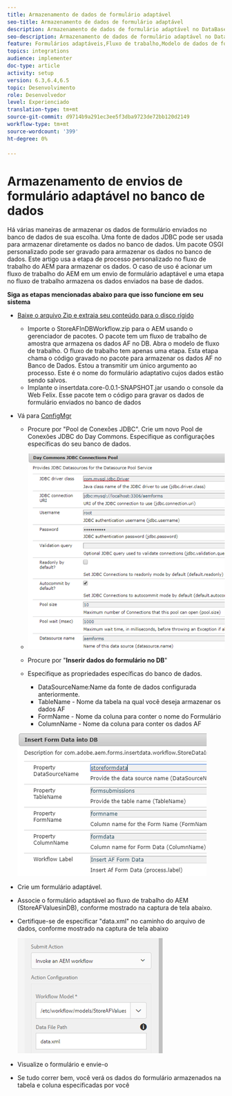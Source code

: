 ```yaml
---
title: Armazenamento de dados de formulário adaptável
seo-title: Armazenamento de dados de formulário adaptável
description: Armazenamento de dados de formulário adaptável no DataBase como parte do fluxo de trabalho do AEM
seo-description: Armazenamento de dados de formulário adaptável no DataBase como parte do fluxo de trabalho do AEM
feature: Formulários adaptáveis,Fluxo de trabalho,Modelo de dados de formulário
topics: integrations
audience: implementer
doc-type: article
activity: setup
version: 6.3,6.4,6.5
topic: Desenvolvimento
role: Desenvolvedor
level: Experienciado
translation-type: tm+mt
source-git-commit: d9714b9a291ec3ee5f3dba9723de72bb120d2149
workflow-type: tm+mt
source-wordcount: '399'
ht-degree: 0%

---
```



# Armazenamento de envios de formulário adaptável no banco de dados

Há várias maneiras de armazenar os dados de formulário enviados no banco de dados de sua escolha. Uma fonte de dados JDBC pode ser usada para armazenar diretamente os dados no banco de dados. Um pacote OSGI personalizado pode ser gravado para armazenar os dados no banco de dados. Este artigo usa a etapa de processo personalizado no fluxo de trabalho do AEM para armazenar os dados.
O caso de uso é acionar um fluxo de trabalho do AEM em um envio de formulário adaptável e uma etapa no fluxo de trabalho armazena os dados enviados na base de dados.

**Siga as etapas mencionadas abaixo para que isso funcione em seu sistema**

* [Baixe o arquivo Zip e extraia seu conteúdo para o disco rígido](assets/storeafdataindb.zip)

   * Importe o StoreAFInDBWorkflow.zip para o AEM usando o gerenciador de pacotes. O pacote tem um fluxo de trabalho de amostra que armazena os dados AF no DB. Abra o modelo de fluxo de trabalho. O fluxo de trabalho tem apenas uma etapa. Esta etapa chama o código gravado no pacote para armazenar os dados AF no Banco de Dados. Estou a transmitir um único argumento ao processo. Este é o nome do formulário adaptativo cujos dados estão sendo salvos.
   * Implante o insertdata.core-0.0.1-SNAPSHOT.jar usando o console da Web Felix. Esse pacote tem o código para gravar os dados de formulário enviados no banco de dados

* Vá para [ConfigMgr](http://localhost:4502/system/console/configMgr)

   * Procure por &quot;Pool de Conexões JDBC&quot;. Crie um novo Pool de Conexões JDBC do Day Commons. Especifique as configurações específicas do seu banco de dados.

   * ![pool de conexão jdbc](assets/jdbc-connection-pool.png)
   * Procure por &quot;**Inserir dados do formulário no DB**&quot;
   * Especifique as propriedades específicas do banco de dados.
      * DataSourceName:Name da fonte de dados configurada anteriormente.
      * TableName - Nome da tabela na qual você deseja armazenar os dados AF
      * FormName - Nome da coluna para conter o nome do Formulário
      * ColumnName - Nome da coluna para conter os dados AF

   ![insertdata](assets/insertdata.PNG)

* Crie um formulário adaptável.

* Associe o formulário adaptável ao fluxo de trabalho do AEM (StoreAFValuesinDB), conforme mostrado na captura de tela abaixo.

* Certifique-se de especificar &quot;data.xml&quot; no caminho do arquivo de dados, conforme mostrado na captura de tela abaixo

   ![submissão](assets/submissionafforms.png)

* Visualize o formulário e envie-o

* Se tudo correr bem, você verá os dados do formulário armazenados na tabela e coluna especificadas por você



